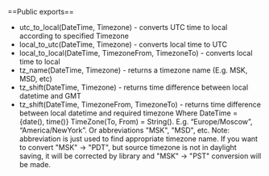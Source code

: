 ==Public exports==

* utc_to_local(DateTime, Timezone) - converts UTC time to local according to specified Timezone
* local_to_utc(DateTime, Timezone) - converts local time to UTC
* local_to_local(DateTime, TimezoneFrom, TimezoneTo) - converts local time to local
* tz_name(DateTime, Timezone) - returns a timezone name (E.g. MSK, MSD, etc)
* tz_shift(DateTime, Timezone) - returns time difference between local datetime and GMT
* tz_shift(DateTime, TimezoneFrom, TimezoneTo) - returns time difference between local datetime and required timezone
Where
DateTime = {date(), time()}
TimeZone(To, From) = String(). E.g. “Europe/Moscow”, “America/NewYork”. Or abbreviations "MSK", "MSD", etc. Note:
abbreviation is just used to find appropriate timezone name. If you want to convert "MSK" -> "PDT", but source timezone
is not in daylight saving, it will be corrected by library and "MSK" -> "PST" conversion will be made.
